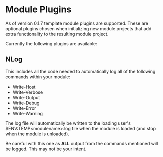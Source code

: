 # Module Plugins

As of version 0.1.7 template module plugins are supported. These are optional plugins chosen when initializing new module projects that add extra functionality to the resulting module project.

Currently the following plugins are available:

## NLog
This includes all the code needed to automatically log all of the following commands within your module:

- Write-Host
- Write-Verbose
- Write-Output
- Write-Debug
- Write-Error
- Write-Warning

The log file will automatically be written to the loading user's $ENV:TEMP\<modulename>.log file when the module is loaded (and stop when the module is unloaded).

Be careful with this one as **ALL** output from the commands mentioned will be logged. This may not be your intent.
